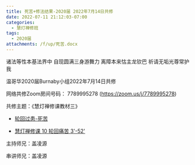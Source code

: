 ```yaml
---
title: 死苦+修法结果-2020届 2022年7月14日共修
date: 2022-07-11 21:12:03-07:00
categories:
  - 慧灯禅修班
tags:
  - 2020届
attachments: /f/up/死苦.docx
---
```

诸法等性本基法界中 自现圆满三身游舞力 离障本来怙主龙钦巴 祈请无垢光尊常护我

温哥华2020届Burnaby小组2022年7月14日共修

网络共修Zoom房间号码： 7789995278 (<https://zoom.us/j/7789995278>)

共修主题：《慧灯禅修课教材三》

* [轮回过患-死苦](http://huidengchanxiu.net/hdv/f/up/死苦.docx)

* [慧灯禅修课 10 轮回痛苦 3'-52'](https://www.youtube.com/watch?v=zYcgL6rQ4kc&ab_channel=%E6%85%A7%E7%81%AF%E4%B9%8B%E5%85%89%E7%BD%91%E7%AB%99) 

主持师兄：盖凌源

串讲师兄：盖凌源